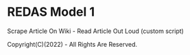 # REDAS Model 1

Scrape Article On Wiki - Read Article Out Loud (custom script)

Copyright(C)(2022) - All Rights Are Reserved.

